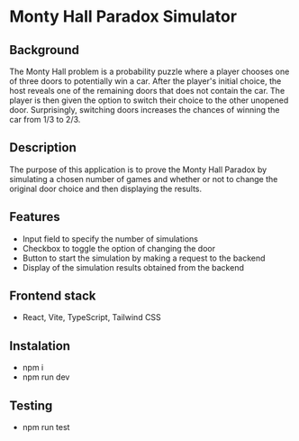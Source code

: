 # Monty Hall Paradox Simulator

## Background

The Monty Hall problem is a probability puzzle where a player chooses
one of three doors to potentially win a car. After the player's initial
choice, the host reveals one of the remaining doors that does not contain
the car. The player is then given the option to switch their choice to
the other unopened door. Surprisingly, switching doors increases the
chances of winning the car from 1/3 to 2/3.

## Description

The purpose of this application is to prove the Monty Hall Paradox by
simulating a chosen number of games and whether or not to change the
original door choice and then displaying the results.

## Features

- Input field to specify the number of simulations
- Checkbox to toggle the option of changing the door
- Button to start the simulation by making a request to the backend
- Display of the simulation results obtained from the backend

## Frontend stack

- React, Vite, TypeScript, Tailwind CSS

## Instalation

- npm i
- npm run dev

## Testing

- npm run test
